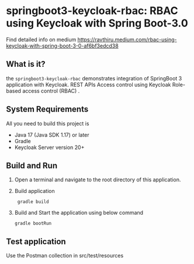 springboot3-keycloak-rbac: RBAC using Keycloak with  Spring Boot-3.0
======================================================================================

Find detailed info on medium https://ravthiru.medium.com/rbac-using-keycloak-with-spring-boot-3-0-af6bf3edcd38

What is it?
-----------
the `springboot3-keycloak-rbac` demonstrates integration of SpringBoot 3 application 
with Keycloak. REST APIs Access control using Keycloak Role-based access control (RBAC) .

System Requirements
-------------------

All you need to build this project is

* Java 17 (Java SDK 1.17) or later
*  Gradle
*  Keycloak Server version 20+

Build and Run 
--------------

1. Open a terminal and navigate to the root directory of this application.

2. Build application
   ```
    gradle build
    ```
2. Build and Start the application using below command

   ````
   gradle bootRun

   ````

Test application
-----------------

Use the Postman collection in src/test/resources

